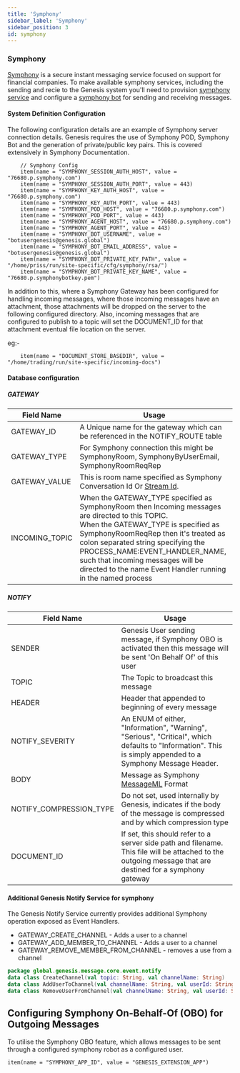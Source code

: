 ```yaml
---
title: 'Symphony'
sidebar_label: 'Symphony'
sidebar_position: 3
id: symphony
---
```

###  Symphony

[Symphony](http://symphony.com) is a secure instant messaging service focused on support for financial companies. To make available symphony services, including the sending and recie to the Genesis system 
you'll need to provision [symphony service](https://symphony.com/participate) and configure a [symphony bot](https://docs.developers.symphony.com/developer-tools/developer-tools/bdk-2.0) for sending and receiving messages.

#### System Definition Configuration

The following configuration details are an example of Symphony server connection details. Genesis requires the use of  Symphony POD, Symphony Bot and the generation of private/public key pairs. 
This is covered extensively in Symphony Documentation.      

        // Symphony Config
        item(name = "SYMPHONY_SESSION_AUTH_HOST", value = "76680.p.symphony.com")
        item(name = "SYMPHONY_SESSION_AUTH_PORT", value = 443)
        item(name = "SYMPHONY_KEY_AUTH_HOST", value = "76680.p.symphony.com")
        item(name = "SYMPHONY_KEY_AUTH_PORT", value = 443)
        item(name = "SYMPHONY_POD_HOST", value = "76680.p.symphony.com")
        item(name = "SYMPHONY_POD_PORT", value = 443)
        item(name = "SYMPHONY_AGENT_HOST", value = "76680.p.symphony.com")
        item(name = "SYMPHONY_AGENT_PORT", value = 443)
        item(name = "SYMPHONY_BOT_USERNAME", value = "botusergenesis@genesis.global")
        item(name = "SYMPHONY_BOT_EMAIL_ADDRESS", value = "botusergenesis@genesis.global")
        item(name = "SYMPHONY_BOT_PRIVATE_KEY_PATH", value = "/home/priss/run/site-specific/cfg/symphony/rsa/")
        item(name = "SYMPHONY_BOT_PRIVATE_KEY_NAME", value = "76680.p.symphonybotkey.pem")

In addition to this, where a Symphony Gateway has been configured for handling incoming messages, where those incoming messages have an attachment,
those attachments will be dropped on the server to the following configured directory. 
Also, incoming messages that are configured to publish to a topic will set the DOCUMENT_ID for that attachment eventual file location on the server. 

eg:-

        item(name = "DOCUMENT_STORE_BASEDIR", value = "/home/trading/run/site-specific/incoming-docs")


#### Database configuration


##### GATEWAY

| Field Name | Usage |
| --- | --- |
| GATEWAY_ID | A Unique name for the gateway which can be referenced in the NOTIFY_ROUTE table  |
| GATEWAY_TYPE | For Symphony connection this might be SymphonyRoom, SymphonyByUserEmail, SymphonyRoomReqRep|
| GATEWAY_VALUE | This is room name specified as Symphony Conversation Id Or [Stream Id](https://docs.developers.symphony.com/building-bots-on-symphony/datafeed/overview-of-streams).|
| INCOMING_TOPIC | When the GATEWAY_TYPE specified as SymphonyRoom then Incoming messages are directed to this TOPIC. <br />  When the GATEWAY_TYPE is specified as SymphonyRoomReqRep then it's treated as colon separated string specifying the PROCESS_NAME:EVENT_HANDLER_NAME, such that incoming messages will be directed to the name Event Handler running in the named process |

##### NOTIFY
| Field Name | Usage |
| --- | --- |
| SENDER | Genesis User sending message, if Symphony OBO is activated then this message will be sent 'On Behalf Of' of this user |
| TOPIC | The Topic to broadcast this message |
| HEADER | Header that appended to beginning of every message |
| NOTIFY_SEVERITY |  An ENUM of either, "Information", "Warning", "Serious", "Critical", which defaults to "Information". This is simply appended to a Symphony Message Header.
| BODY | Message as Symphony [MessageML](https://docs.developers.symphony.com/building-bots-on-symphony/messages/overview-of-messageml/message-format-messageml) Format |
| NOTIFY_COMPRESSION_TYPE | Do not set, used internally by Genesis, indicates if the body of the message is compressed and by which compression type |
| DOCUMENT_ID | If set, this should refer to a server side path and filename. This file will be attached to the outgoing message that are destined for a symphony gateway

#### Additional Genesis Notify Service for symphony

The Genesis Notify Service currently provides additional Symphony operation exposed as Event Handlers.

* GATEWAY_CREATE_CHANNEL - Adds a user to a channel
* GATEWAY_ADD_MEMBER_TO_CHANNEL - Adds a user to a channel
* GATEWAY_REMOVE_MEMBER_FROM_CHANNEL - removes a use from a channel

```kotlin
package global.genesis.message.core.event.notify
data class CreateChannel(val topic: String, val channelName: String)
data class AddUserToChannel(val channelName: String, val userId: String)
data class RemoveUserFromChannel(val channelName: String, val userId: String)
```

## Configuring Symphony On-Behalf-Of (OBO) for Outgoing Messages 

To utilise the Symphony OBO feature, which allows messages to be sent through a configured symphony robot as a configured user.

    item(name = "SYMPHONY_APP_ID", value = "GENESIS_EXTENSION_APP")
